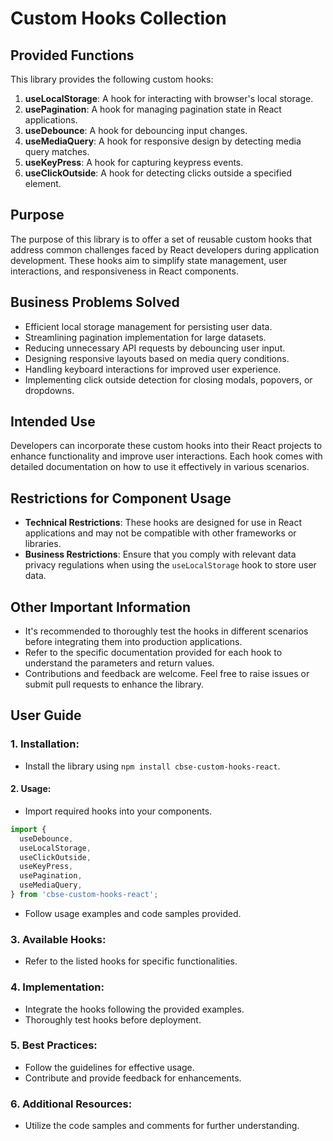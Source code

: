 # Custom Hooks Collection

## Provided Functions
This library provides the following custom hooks:
1. **useLocalStorage**: A hook for interacting with browser's local storage.
2. **usePagination**: A hook for managing pagination state in React applications.
3. **useDebounce**: A hook for debouncing input changes.
4. **useMediaQuery**: A hook for responsive design by detecting media query matches.
5. **useKeyPress**: A hook for capturing keypress events.
6. **useClickOutside**: A hook for detecting clicks outside a specified element.

## Purpose
The purpose of this library is to offer a set of reusable custom hooks that address common challenges faced by React developers during application development. These hooks aim to simplify state management, user interactions, and responsiveness in React components.

## Business Problems Solved
- Efficient local storage management for persisting user data.
- Streamlining pagination implementation for large datasets.
- Reducing unnecessary API requests by debouncing user input.
- Designing responsive layouts based on media query conditions.
- Handling keyboard interactions for improved user experience.
- Implementing click outside detection for closing modals, popovers, or dropdowns.

## Intended Use
Developers can incorporate these custom hooks into their React projects to enhance functionality and improve user interactions. Each hook comes with detailed documentation on how to use it effectively in various scenarios.

## Restrictions for Component Usage
- **Technical Restrictions**: These hooks are designed for use in React applications and may not be compatible with other frameworks or libraries.
- **Business Restrictions**: Ensure that you comply with relevant data privacy regulations when using the `useLocalStorage` hook to store user data.

## Other Important Information
- It's recommended to thoroughly test the hooks in different scenarios before integrating them into production applications.
- Refer to the specific documentation provided for each hook to understand the parameters and return values.
- Contributions and feedback are welcome. Feel free to raise issues or submit pull requests to enhance the library.

## User Guide

### 1. Installation:
- Install the library using `npm install cbse-custom-hooks-react`.

#### 2. Usage:
- Import required hooks into your components.
```jsx import useLocalStorage from 'custom-hooks-library/util/localStorage';
import {
  useDebounce,
  useLocalStorage,
  useClickOutside,
  useKeyPress,
  usePagination,
  useMediaQuery,
} from 'cbse-custom-hooks-react';
```

- Follow usage examples and code samples provided.

### 3. Available Hooks:
- Refer to the listed hooks for specific functionalities.

### 4. Implementation:
- Integrate the hooks following the provided examples.
- Thoroughly test hooks before deployment.

### 5. Best Practices:
- Follow the guidelines for effective usage.
- Contribute and provide feedback for enhancements.

### 6. Additional Resources:
- Utilize the code samples and comments for further understanding.